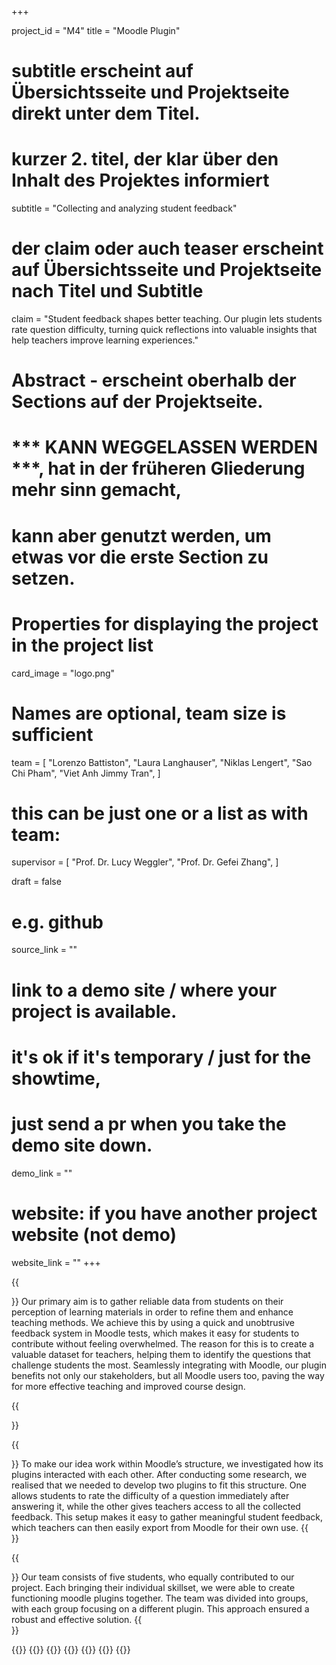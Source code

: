 +++


project_id = "M4"
title = "Moodle Plugin"

# subtitle erscheint auf Übersichtsseite und Projektseite direkt unter dem Titel.
# kurzer 2. titel, der klar über den Inhalt des Projektes informiert
subtitle = "Collecting and analyzing student feedback"

# der claim oder auch teaser erscheint auf Übersichtsseite und Projektseite nach Titel und Subtitle
claim = "Student feedback shapes better teaching. Our plugin lets students rate question difficulty, turning quick reflections into valuable insights that help teachers improve learning experiences."

# Abstract - erscheint oberhalb der Sections auf der Projektseite. 
# *** KANN WEGGELASSEN WERDEN ***, hat in der früheren Gliederung mehr sinn gemacht,
# kann aber genutzt werden, um etwas vor die erste Section zu setzen.


# Properties for displaying the project in the project list
card_image = "logo.png"

# Names are optional, team size is sufficient
team = [
    "Lorenzo Battiston",
    "Laura Langhauser", 
    "Niklas Lengert",
    "Sao Chi Pham",
    "Viet Anh Jimmy Tran",
]
# this can be just one or a list as with team:
supervisor = [
    "Prof. Dr. Lucy Weggler", 
    "Prof. Dr. Gefei Zhang",
]

draft = false


# e.g. github
source_link = ""
# link to a demo site / where your project is available.
# it's ok if it's temporary / just for the showtime, 
# just send a pr when you take the demo site down.
demo_link = ""
# website: if you have another project website (not demo)
website_link = ""
+++

{{<section title="Our Goal">}}
Our primary aim is to gather reliable data from students on their perception of learning materials in order to refine them and enhance teaching methods. We achieve this by using a quick and unobtrusive feedback system in Moodle tests, which makes it easy for students to contribute without feeling overwhelmed. The reason for this is to create a valuable dataset for teachers, helping them to identify the questions that challenge students the most. Seamlessly integrating with Moodle, our plugin benefits not only our stakeholders, but all Moodle users too, paving the way for more effective teaching and improved course design.

{{</section>}}


{{<section title="Process and Outcome">}}
To make our idea work within Moodle’s structure, we investigated how its plugins interacted with each other. After conducting some research, we realised that we needed to develop two plugins to fit this structure. One allows students to rate the difficulty of a question immediately after answering it, while the other gives teachers access to all the collected feedback. This setup makes it easy to gather meaningful student feedback, which teachers can then easily export from Moodle for their own use.
{{</section>}} 


{{<section title="Team">}}
Our team consists of five students, who equally contributed to our project. Each bringing their individual skillset, we were able to create functioning moodle plugins together. The team was divided into groups, with each group focusing on a different plugin. This approach ensured a robust and effective solution.
{{</section>}} 

{{<gallery>}}
{{<team-member image="lorenzo.jpg" name="Lorenzo Battiston">}}
{{<team-member image="laura.jpg" name="Laura Langhauser">}}
{{<team-member image="niklas.jpg" name="Niklas Lengert">}}
{{<team-member image="chi.jpg" name="Sao Chi Pham">}}
{{<team-member image="jimmy.jpg" name="Viet Anh Jimmy Tran">}}
{{</gallery>}}